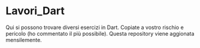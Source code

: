 # Lavori_Dart
Qui si possono trovare diversi esercizi in Dart. Copiate a vostro rischio e pericolo (ho commentato il più possibile).
Questa repository viene aggionata mensilemente.